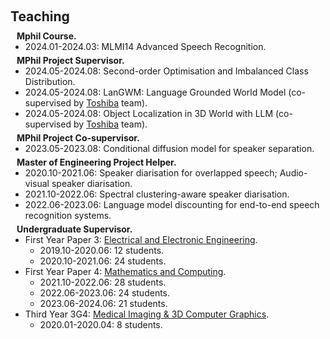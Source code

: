 <h1 id="teaching"></h1>

<h2 style="margin: 60px 0px 10px;">Teaching</h2>


<h4 style="margin:0 10px 0;">Mphil Course.</h4>

<ul style="margin:0 0 5px;">
  <li>2024.01-2024.03: MLMI14 Advanced Speech Recognition.</li>
</ul>

<h4 style="margin:0 10px 0;">MPhil Project Supervisor.</h4>

<ul style="margin:0 0 5px;">
  <li>2024.05-2024.08: Second-order Optimisation and Imbalanced Class Distribution.</li>
  <li>2024.05-2024.08: LanGWM: Language Grounded World Model (co-supervised by <a href="https://www.toshiba.co.uk/pages/uk/">Toshiba</a> team).</li>
  <li>2024.05-2024.08: Object Localization in 3D World with LLM (co-supervised by <a href="https://www.toshiba.co.uk/pages/uk/">Toshiba</a> team).</li>
</ul>


<h4 style="margin:0 10px 0;">MPhil Project Co-supervisor.</h4>

<ul style="margin:0 0 5px;">
  <li>2023.05-2023.08: Conditional diffusion model for speaker separation.</li>
</ul>


<h4 style="margin:0 10px 0;">Master of Engineering Project Helper.</h4>

<ul style="margin:0 0 5px;">
  <li>2020.10-2021.06: Speaker diarisation for overlapped speech; Audio-visual speaker diarisation.</li>
  <li>2021.10-2022.06: Spectral clustering-aware speaker diarisation.</li>
  <li>2022.06-2023.06: Language model discounting for end-to-end speech recognition systems.</li>
</ul>


<h4 style="margin:0 10px 0;">Undergraduate Supervisor.</h4>

<ul style="margin:0 0 5px;">
  <li>First Year Paper 3: <a href="http://teaching.eng.cam.ac.uk/content/part-ia-syllabuses-links-online-resources">Electrical and Electronic Engineering</a>.</li>
    <ul style="margin:0 0 0px;">
      <li>2019.10-2020.06: 12 students.</li>
      <li>2020.10-2021.06: 24 students.</li>
    </ul>
  <li>First Year Paper 4: <a href="http://teaching.eng.cam.ac.uk/content/part-ia-syllabuses-links-online-resources">Mathematics and Computing</a>.</li>
    <ul style="margin:0 0 0px;">
      <li>2021.10-2022.06: 28 students.</li>
      <li>2022.06-2023.06: 24 students.</li>
      <li>2023.06-2024.06: 21 students.</li>
    </ul>
  <li>Third Year 3G4: <a href="http://teaching.eng.cam.ac.uk/content/part-ia-syllabuses-links-online-resources">Medical Imaging & 3D Computer Graphics</a>.</li>
    <ul style="margin:0 0 0px;">
      <li>2020.01-2020.04: 8 students.</li>
    </ul>
  </ul>
  




<!-- 
<ul>
  <li>
    Undergraduate Supervisor, <a href="https://cms.sic.saarland/hlcvss22/">High-Level Computer Vision</a> at <a href="https://www.mpi-inf.mpg.de/departments/computer-vision-and-machine-learning/teaching/courses-1">Max Planck Institutes</a>, 2022
    <li> 2019-10, 222 students
    </li>
  </li>
  <li>
    Student Mentor, <a href="https://sites.google.com/view/cvpr-academy/">CVPR Academy</a> at <a href="https://cvpr2022.thecvf.com/">IEEE/CVF Conference on Computer Vision and Pattern Recognition (CVPR)</a>, 2022
  </li>
  <li>
    Teaching Assistant, <a href="https://cms.sic.saarland/hlcvss21/">High-Level Computer Vision</a> at <a href="https://www.mpi-inf.mpg.de/departments/computer-vision-and-machine-learning/teaching/courses-1">Max Planck Institute</a>, 2021
  </li>
  <li>
    Teaching Assistant, <a href="">Digital Image Processing</a> at <a href="http://www.tju.edu.cn/english/index.htm/">Tianjin University</a>, 2017
  </li>
</ul> -->
